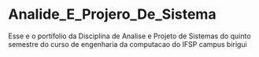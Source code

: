 # Analide_E_Projero_De_Sistema
Esse e o portifolio da Disciplina de Analise e Projeto de Sistemas do quinto semestre do curso de engenharia da computacao do IFSP campus birigui
